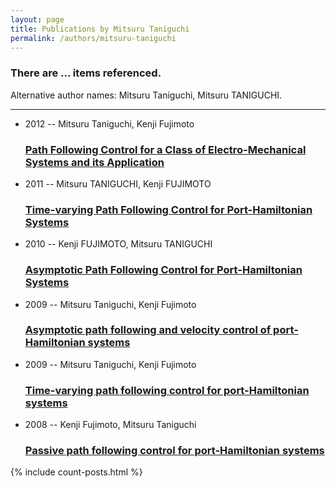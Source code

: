 ```yaml
---
layout: page
title: Publications by Mitsuru Taniguchi
permalink: /authors/mitsuru-taniguchi
---
```


<h3 id="number-posts">There are ... items referenced.</h3>
<p id='info-authors'>Alternative author names: Mitsuru Taniguchi, Mitsuru TANIGUCHI.</p>
<hr />
<ul class="post-list">
<li><span class='post-meta'>2012 -- Mitsuru Taniguchi, Kenji Fujimoto</span><h3><a class='post-link' href="{{ site.baseurl }}/path-following-control-for-a-class-of-electro-mechanical-systems-and-its-application">Path Following Control for a Class of Electro-Mechanical Systems and its Application</a></h3></li>
<li><span class='post-meta'>2011 -- Mitsuru TANIGUCHI, Kenji FUJIMOTO</span><h3><a class='post-link' href="{{ site.baseurl }}/time-varying-path-following-control-for-port-hamiltonian-systems0">Time-varying Path Following Control for Port-Hamiltonian Systems</a></h3></li>
<li><span class='post-meta'>2010 -- Kenji FUJIMOTO, Mitsuru TANIGUCHI</span><h3><a class='post-link' href="{{ site.baseurl }}/asymptotic-path-following-control-for-port-hamiltonian-systems">Asymptotic Path Following Control for Port-Hamiltonian Systems</a></h3></li>
<li><span class='post-meta'>2009 -- Mitsuru Taniguchi, Kenji Fujimoto</span><h3><a class='post-link' href="{{ site.baseurl }}/asymptotic-path-following-and-velocity-control-of-port-hamiltonian-systems">Asymptotic path following and velocity control of port-Hamiltonian systems</a></h3></li>
<li><span class='post-meta'>2009 -- Mitsuru Taniguchi, Kenji Fujimoto</span><h3><a class='post-link' href="{{ site.baseurl }}/time-varying-path-following-control-for-port-hamiltonian-systems">Time-varying path following control for port-Hamiltonian systems</a></h3></li>
<li><span class='post-meta'>2008 -- Kenji Fujimoto, Mitsuru Taniguchi</span><h3><a class='post-link' href="{{ site.baseurl }}/passive-path-following-control-for-port-hamiltonian-systems">Passive path following control for port-Hamiltonian systems</a></h3></li>

</ul>
{% include count-posts.html %}
